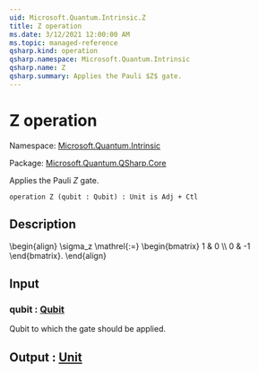 ```yaml
---
uid: Microsoft.Quantum.Intrinsic.Z
title: Z operation
ms.date: 3/12/2021 12:00:00 AM
ms.topic: managed-reference
qsharp.kind: operation
qsharp.namespace: Microsoft.Quantum.Intrinsic
qsharp.name: Z
qsharp.summary: Applies the Pauli $Z$ gate.
---
```


# Z operation

Namespace: [Microsoft.Quantum.Intrinsic](xref:Microsoft.Quantum.Intrinsic)

Package: [Microsoft.Quantum.QSharp.Core](https://nuget.org/packages/Microsoft.Quantum.QSharp.Core)


Applies the Pauli $Z$ gate.

```qsharp
operation Z (qubit : Qubit) : Unit is Adj + Ctl
```


## Description

\begin{align}\sigma_z \mathrel{:=}\begin{bmatrix}1 & 0 \\\\0 & -1\end{bmatrix}.\end{align}

## Input

### qubit : [Qubit](xref:microsoft.quantum.lang-ref.qubit)

Qubit to which the gate should be applied.



## Output : [Unit](xref:microsoft.quantum.lang-ref.unit)

